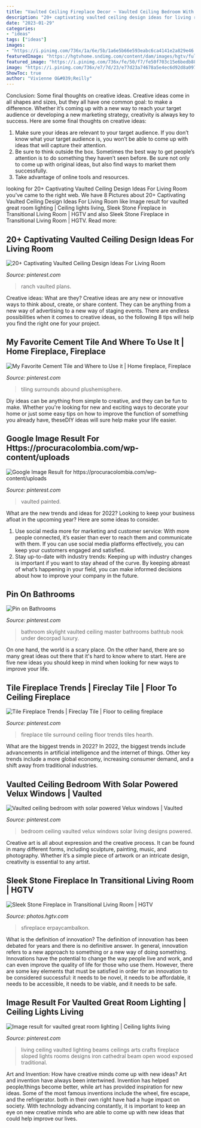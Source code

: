 ```yaml
---
title: "Vaulted Ceiling Fireplace Decor ~ Vaulted Ceiling Bedroom With Solar Powered Velux Windows"
description: "20+ captivating vaulted ceiling design ideas for living room"
date: "2023-01-29"
categories:
- "ideas"
tags: ["ideas"]
images:
- "https://i.pinimg.com/736x/1a/6e/5b/1a6e5b66e593eabc6ca4141e2a829e46.jpg"
featuredImage: "https://hgtvhome.sndimg.com/content/dam/images/hgtv/fullset/2012/9/26/1/BP_HBUSE-108_Living-Room-After-14_s3x4.jpg.rend.hgtvcom.966.1288.suffix/1400976980903.jpeg"
featured_image: "https://i.pinimg.com/736x/fe/50/f7/fe50f703c15e6bedb886346e6e6ac719.jpg"
image: "https://i.pinimg.com/736x/e7/7d/23/e77d23a74678a5e4ec6d92d8a097fc4e.jpg"
ShowToc: true
author: "Vivienne O&#039;Reilly"
---
```



Conclusion: Some final thoughts on creative ideas.
Creative ideas come in all shapes and sizes, but they all have one common goal: to make a difference. Whether it’s coming up with a new way to reach your target audience or developing a new marketing strategy, creativity is always key to success. Here are some final thoughts on creative ideas: 
1. Make sure your ideas are relevant to your target audience. If you don’t know what your target audience is, you won’t be able to come up with ideas that will capture their attention. 
2. Be sure to think outside the box. Sometimes the best way to get people’s attention is to do something they haven’t seen before. Be sure not only to come up with original ideas, but also find ways to market them successfully. 
3. Take advantage of online tools and resources.

	

		
looking for 20+ Captivating Vaulted Ceiling Design Ideas For Living Room you've came to the right web. We have 8 Pictures about 20+ Captivating Vaulted Ceiling Design Ideas For Living Room like Image result for vaulted great room lighting | Ceiling lights living, Sleek Stone Fireplace in Transitional Living Room | HGTV and also Sleek Stone Fireplace in Transitional Living Room | HGTV. Read more:
		
    
## 20+ Captivating Vaulted Ceiling Design Ideas For Living Room

<img loading=lazy src="https://i.pinimg.com/736x/f4/bb/be/f4bbbe202b2c2341f3bce9d51b59d1fc.jpg" onerror="this.onerror=null;this.src='https://tse3.mm.bing.net/th?id=OIP.lQOudCZ7VWEtxQxTHtpXfQHaJo&amp;pid=15.1';" alt="20+ Captivating Vaulted Ceiling Design Ideas For Living Room">

_Source: pinterest.com_

>ranch vaulted plans. 

	

Creative ideas: What are they?
Creative ideas are any new or innovative ways to think about, create, or share content. They can be anything from a new way of advertising to a new way of staging events. There are endless possibilities when it comes to creative ideas, so the following 8 tips will help you find the right one for your project.

    
## My Favorite Cement Tile And Where To Use It | Home Fireplace, Fireplace

<img loading=lazy src="https://i.pinimg.com/736x/88/aa/35/88aa354007576361d48f9229b1989900.jpg" onerror="this.onerror=null;this.src='https://tse3.mm.bing.net/th?id=OIP.DsT6pDWWO4CPE-p6MWX7uAHaLH&amp;pid=15.1';" alt="My Favorite Cement Tile and Where to Use it | Home fireplace, Fireplace">

_Source: pinterest.com_

>tiling surrounds abound plushemisphere. 

	

Diy ideas can be anything from simple to creative, and they can be fun to make. Whether you're looking for new and exciting ways to decorate your home or just some easy tips on how to improve the function of something you already have, theseDIY ideas will sure help make your life easier.

    
## Google Image Result For Https://procuracolombia.com/wp-content/uploads

<img loading=lazy src="https://i.pinimg.com/736x/23/10/43/231043e6cedad9f933fcc2623f12b886.jpg" onerror="this.onerror=null;this.src='https://tse4.mm.bing.net/th?id=OIP.36pxG7LYDiV1jy9ysMDlKAHaLH&amp;pid=15.1';" alt="Google Image Result for https://procuracolombia.com/wp-content/uploads">

_Source: pinterest.com_

>vaulted painted. 

	

What are the new trends and ideas for 2022?
Looking to keep your business afloat in the upcoming year? Here are some ideas to consider. 
1. Use social media more for marketing and customer service: With more people connected, it’s easier than ever to reach them and communicate with them. If you can use social media platforms effectively, you can keep your customers engaged and satisfied. 
2. Stay up-to-date with industry trends: Keeping up with industry changes is important if you want to stay ahead of the curve. By keeping abreast of what’s happening in your field, you can make informed decisions about how to improve your company in the future. 

    
## Pin On Bathrooms

<img loading=lazy src="https://i.pinimg.com/736x/fe/50/f7/fe50f703c15e6bedb886346e6e6ac719.jpg" onerror="this.onerror=null;this.src='https://tse1.mm.bing.net/th?id=OIP.p3taCZvtt7T17K0ZB4fgGgHaLH&amp;pid=15.1';" alt="Pin on Bathrooms">

_Source: pinterest.com_

>bathroom skylight vaulted ceiling master bathrooms bathtub nook under decorpad luxury. 

	

On one hand, the world is a scary place. On the other hand, there are so many great ideas out there that it's hard to know where to start. Here are five new ideas you should keep in mind when looking for new ways to improve your life.

    
## Tile Fireplace Trends | Fireclay Tile | Floor To Ceiling Fireplace

<img loading=lazy src="https://i.pinimg.com/736x/e7/7d/23/e77d23a74678a5e4ec6d92d8a097fc4e.jpg" onerror="this.onerror=null;this.src='https://tse4.mm.bing.net/th?id=OIP.H1frc3Q2UGdskcfU12teuAHaLH&amp;pid=15.1';" alt="Tile Fireplace Trends | Fireclay Tile | Floor to ceiling fireplace">

_Source: pinterest.com_

>fireplace tile surround ceiling floor trends tiles hearth. 

	

What are the biggest trends in 2022?
In 2022, the biggest trends include advancements in artificial intelligence and the internet of things. Other key trends include a more global economy, increasing consumer demand, and a shift away from traditional industries.

    
## Vaulted Ceiling Bedroom With Solar Powered Velux Windows | Vaulted

<img loading=lazy src="https://i.pinimg.com/736x/1a/6e/5b/1a6e5b66e593eabc6ca4141e2a829e46.jpg" onerror="this.onerror=null;this.src='https://tse3.mm.bing.net/th?id=OIP.OTfJjcWSRgrebVxJ1Zh50wHaJ3&amp;pid=15.1';" alt="Vaulted ceiling bedroom with solar powered Velux windows | Vaulted">

_Source: pinterest.com_

>bedroom ceiling vaulted velux windows solar living designs powered. 

	

Creative art is all about expression and the creative process. It can be found in many different forms, including sculpture, painting, music, and photography. Whether it’s a simple piece of artwork or an intricate design, creativity is essential to any artist.

    
## Sleek Stone Fireplace In Transitional Living Room | HGTV

<img loading=lazy src="https://hgtvhome.sndimg.com/content/dam/images/hgtv/fullset/2012/9/26/1/BP_HBUSE-108_Living-Room-After-14_s3x4.jpg.rend.hgtvcom.966.1288.suffix/1400976980903.jpeg" onerror="this.onerror=null;this.src='https://tse4.mm.bing.net/th?id=OIP.NRaWFJ5TEWkOfG6GVqzS3gHaJ4&amp;pid=15.1';" alt="Sleek Stone Fireplace in Transitional Living Room | HGTV">

_Source: photos.hgtv.com_

>sfireplace erpaycambalkon. 

	

What is the definition of innovation?
The definition of innovation has been debated for years and there is no definitive answer. In general, innovation refers to a new approach to something or a new way of doing something. Innovations have the potential to change the way people live and work, and can even improve the quality of life for those who use them. However, there are some key elements that must be satisfied in order for an innovation to be considered successful: it needs to be novel, it needs to be affordable, it needs to be accessible, it needs to be viable, and it needs to be safe.

    
## Image Result For Vaulted Great Room Lighting | Ceiling Lights Living

<img loading=lazy src="https://i.pinimg.com/736x/91/ad/eb/91adeb007e74b18a659849fcc5033c86.jpg" onerror="this.onerror=null;this.src='https://tse1.mm.bing.net/th?id=OIP.FRMHcB7SxltlSWqW0qhUMAHaJ4&amp;pid=15.1';" alt="Image result for vaulted great room lighting | Ceiling lights living">

_Source: pinterest.com_

>living ceiling vaulted lighting beams ceilings arts crafts fireplace sloped lights rooms designs iron cathedral beam open wood exposed traditional. 

	

Art and Invention: How have creative minds come up with new ideas?
Art and invention have always been intertwined. Invention has helped people/things become better, while art has provided inspiration for new ideas. Some of the most famous inventions include the wheel, fire escape, and the refrigerator. both in their own right have had a huge impact on society. With technology advancing constantly, it is important to keep an eye on new creative minds who are able to come up with new ideas that could help improve our lives.

